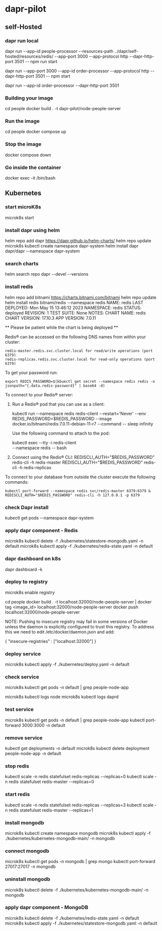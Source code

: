 # dapr-pilot

##  self-Hosted

### dapr run local

dapr run --app-id people-processor --resources-path ../dapr/self-hosted/resources/redis/ --app-port 3000 --app-protocol http --dapr-http-port 3501 -- npm run start

dapr run --app-port 3000 --app-id order-processor --app-protocol http --dapr-http-port 3501 -- npm start

dapr run --app-id order-processor --dapr-http-port 3501


### Building your image
cd people
docker build . -t dapr-pilot/node-people-server



### Run the image
cd people
docker compose up


### Stop the image

docker compose down


### Go inside the container

docker exec -it <container id> /bin/bash


## Kubernetes

### start microK8s

microk8s start

### install dapr using helm

helm repo add dapr https://dapr.github.io/helm-charts/
helm repo update
microk8s kubectl create namespace dapr-system
helm install dapr dapr/dapr --namespace dapr-system


### search charts
helm search repo dapr --devel --versions


### install redis

helm repo add bitnami https://charts.bitnami.com/bitnami
helm repo update
helm install redis bitnami/redis --namespace redis
NAME: redis
LAST DEPLOYED: Mon May 15 13:46:12 2023
NAMESPACE: redis
STATUS: deployed
REVISION: 1
TEST SUITE: None
NOTES:
CHART NAME: redis
CHART VERSION: 17.10.3
APP VERSION: 7.0.11

** Please be patient while the chart is being deployed **

Redis&reg; can be accessed on the following DNS names from within your cluster:

    redis-master.redis.svc.cluster.local for read/write operations (port 6379)
    redis-replicas.redis.svc.cluster.local for read-only operations (port 6379)

To get your password run:

    export REDIS_PASSWORD=$(kbuectl get secret --namespace redis redis -o jsonpath="{.data.redis-password}" | base64 -d)

To connect to your Redis&reg; server:

1. Run a Redis&reg; pod that you can use as a client:

   kubectl run --namespace redis redis-client --restart='Never'  --env REDIS_PASSWORD=$REDIS_PASSWORD  --image docker.io/bitnami/redis:7.0.11-debian-11-r7 --command -- sleep infinity

   Use the following command to attach to the pod:

   kubectl exec --tty -i redis-client \
   --namespace redis -- bash

2. Connect using the Redis&reg; CLI:
   REDISCLI_AUTH="$REDIS_PASSWORD" redis-cli -h redis-master
   REDISCLI_AUTH="$REDIS_PASSWORD" redis-cli -h redis-replicas

To connect to your database from outside the cluster execute the following commands:

    kubectl port-forward --namespace redis svc/redis-master 6379:6379 &
    REDISCLI_AUTH="$REDIS_PASSWORD" redis-cli -h 127.0.0.1 -p 6379
    

### check Dapr install

kubectl get pods --namespace dapr-system


### apply dapr component - Redis

microk8s kubectl delete -f ./kubernetes/statestore-mongodb.yaml -n default
microk8s kubectl apply -f ./kubernetes/redis-state.yaml -n default


### dapr dashboard on k8s

dapr dashboard -k

### deploy to registry

microk8s enable registry

cd people
docker build . -t localhost:32000/node-people-server | docker tag <image_id> localhost:32000/node-people-server 
docker push localhost:32000/node-people-server 

NOTE: Pushing to insecure registry may fail in some versions of Docker unless the daemon is explicitly configured 
to trust this registry. To address this we need to edit /etc/docker/daemon.json and add:

{
  "insecure-registries" : ["localhost:32000"]
}


### deploy service 

microk8s kubectl apply -f ./kubernetes/deploy.yaml -n default


### check service

microk8s kubectl get pods -n default | grep people-node-app

microk8s kubectl logs <pod-id> node
microk8s kubectl logs <pod-id> daprd


### test service

microk8s kubectl get pods -n default | grep people-node-app
kubectl port-forward <pod-id> 3000:3000 -n default


### remove service 

kubectl  get  deployments -n default
microk8s kubectl delete deployment people-node-app -n default


### stop redis

kubectl scale -n redis statefulset redis-replicas --replicas=0
kubectl scale -n redis statefulset redis-master --replicas=0


### start redis

kubectl scale -n redis statefulset redis-replicas --replicas=3
kubectl scale -n redis statefulset redis-master --replicas=1


### install mongodb

microk8s kubectl create namespace mongodb
microk8s kubectl apply -f ./kubernetes/kubernetes-mongodb-main/ -n mongodb


### connect mongodb

microk8s kubectl get pods -n mongodb | grep mongo
kubectl port-forward <pod-id> 27017:27017 -n mongodb

### uninstall mongodb

microk8s kubectl delete -f ./kubernetes/kubernetes-mongodb-main/ -n mongodb


### apply dapr component - MongoDB

microk8s kubectl delete -f ./kubernetes/redis-state.yaml -n default
microk8s kubectl apply -f ./kubernetes/statestore-mongodb.yaml -n default




